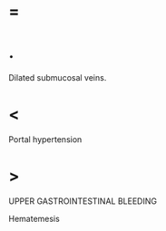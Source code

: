 # =

# .

Dilated submucosal veins.

# <

Portal hypertension

# >

UPPER GASTROINTESTINAL BLEEDING

Hematemesis
